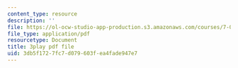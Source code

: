 ```yaml
---
content_type: resource
description: ''
file: https://ol-ocw-studio-app-production.s3.amazonaws.com/courses/7-05-general-biochemistry-spring-2020/3db5f1727fc7d079603fea4fade947e7_m8-I1iey_4U.pdf
file_type: application/pdf
resourcetype: Document
title: 3play pdf file
uid: 3db5f172-7fc7-d079-603f-ea4fade947e7
---
```

